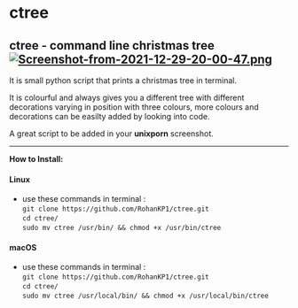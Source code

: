 # ctree
ctree - command line christmas tree
[![Screenshot-from-2021-12-29-20-00-47.png](https://i.postimg.cc/X7M6RTr9/Screenshot-from-2021-12-29-20-00-47.png)](https://postimg.cc/mhSnMpNr)
------

It is small python script that prints a christmas tree in terminal.

It is colourful and always gives you a different tree with different
decorations varying in position with three colours, more colours and
decorations can be easilty added by looking into code.

A great script to be added in your **unixporn** screenshot.

------

**How to Install:**
 <br />
#### Linux
* use these commands in terminal :
<br />`git clone https://github.com/RohanKP1/ctree.git`
<br />`cd ctree/`
<br />`sudo mv ctree /usr/bin/ && chmod +x /usr/bin/ctree`

#### macOS
* use these commands in terminal :
<br />`git clone https://github.com/RohanKP1/ctree.git`
<br />`cd ctree/`
<br />`sudo mv ctree /usr/local/bin/ && chmod +x /usr/local/bin/ctree`

